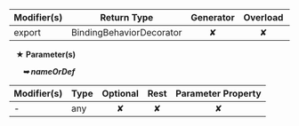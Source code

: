 | Modifier(s)                            | Return Type                    | Generator                        | Overload                         | Implementation                        |
|----------------------------------------|--------------------------------|:--------------------------------:|:--------------------------------:|:-------------------------------------:|
| export | BindingBehaviorDecorator | ✘ | ✘  | ✔ |

&nbsp;&nbsp; **&#9733; Parameter(s)**

&nbsp;&nbsp;&nbsp;&nbsp;&nbsp; _**&#10149; nameOrDef**_

| Modifier(s)                              | Type                        | Optional                           | Rest                          | Parameter Property                          |
|------------------------------------------|-----------------------------|:----------------------------------:|:-----------------------------:|:-------------------------------------------:|
| - | any | ✘  | ✘ | ✘ |